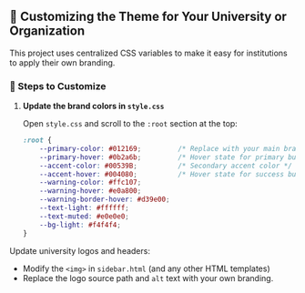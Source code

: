 ## 🎨 Customizing the Theme for Your University or Organization

This project uses centralized CSS variables to make it easy for institutions to apply their own branding.

### 🔧 Steps to Customize

1. **Update the brand colors in `style.css`**

   Open `style.css` and scroll to the `:root` section at the top:

   ```css
   :root {
       --primary-color: #012169;         /* Replace with your main brand color */
       --primary-hover: #0b2a6b;         /* Hover state for primary buttons */
       --accent-color: #00539B;          /* Secondary accent color */
       --accent-hover: #004080;          /* Hover state for success buttons */
       --warning-color: #ffc107;
       --warning-hover: #e0a800;
       --warning-border-hover: #d39e00;
       --text-light: #ffffff;
       --text-muted: #e0e0e0;
       --bg-light: #f4f4f4;
   }

Update university logos and headers:
   - Modify the `<img>` in `sidebar.html` (and any other HTML templates)
   - Replace the logo source path and `alt` text with your own branding.